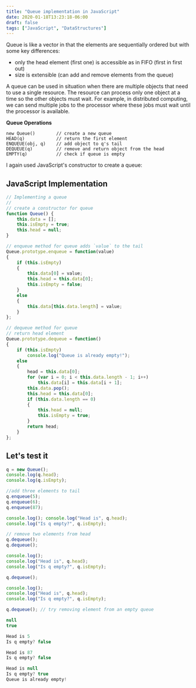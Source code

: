 ```yaml
---
title: "Queue implementation in JavaScript"
date: 2020-01-18T13:23:18-06:00
draft: false
tags: ["JavaScript", "DataStructures"]
---
```

Queue is like a vector in that the elements are sequentially ordered but with some key
differences:
- only the head element (first one) is accessible as in FIFO (first in first out)
- size is extensible (can add and remove elements from the queue)

A queue can be used in situation when there are multiple
objects that need to use a single resource. The resource can process only one
object at a time so the other objects must wait. For example, in distributed
computing, we can send multiple jobs to the processor where these jobs must wait
until the processor is available.

**Queue Operations**

```
new Queue()        // create a new queue
HEAD(q)            // return the first element
ENQUEUE(obj, q)    // add object to q's tail
DEQUEUE(q)         // remove and return object from the head
EMPTY(q)           // check if queue is empty
```
I again used JavaScript's constructor to create a queue:

## JavaScript Implementation
```JavaScript
// Implementing a queue
//
// create a constructor for queue
function Queue() {
    this.data = [];
    this.isEmpty = true;
    this.head = null;
}

// enqueue method for queue adds `value` to the tail
Queue.prototype.enqueue = function(value)
{
    if (this.isEmpty)
    {
        this.data[0] = value;
        this.head = this.data[0];
        this.isEmpty = false;
    }
    else
    {
        this.data[this.data.length] = value;
    }
};

// dequeue method for queue
// return head element
Queue.prototype.dequeue = function()
{
    if (this.isEmpty)
        console.log("Queue is already empty!");
    else
    {
        head = this.data[0];
        for (var i = 0; i < this.data.length - 1; i++)
            this.data[i] = this.data[i + 1];
        this.data.pop();
        this.head = this.data[0];
        if (this.data.length == 0)
        {
            this.head = null;
            this.isEmpty = true;
        }
        return head;
    }
};
```

## Let's test it
```JavaScript
q = new Queue();
console.log(q.head);
console.log(q.isEmpty);

//add three elements to tail
q.enqueue(5);
q.enqueue(6);
q.enqueue(87);

console.log(); console.log("Head is", q.head);
console.log("Is q empty?", q.isEmpty);

// remove two elements from head
q.dequeue();
q.dequeue();

console.log();
console.log("Head is", q.head);
console.log("Is q empty?", q.isEmpty);

q.dequeue();

console.log();
console.log("Head is", q.head);
console.log("Is q empty?", q.isEmpty);

q.dequeue(); // try removing element from an empty queue
```
```JavaScript
null
true

Head is 5
Is q empty? false

Head is 87
Is q empty? false

Head is null
Is q empty? true
Queue is already empty!
```
